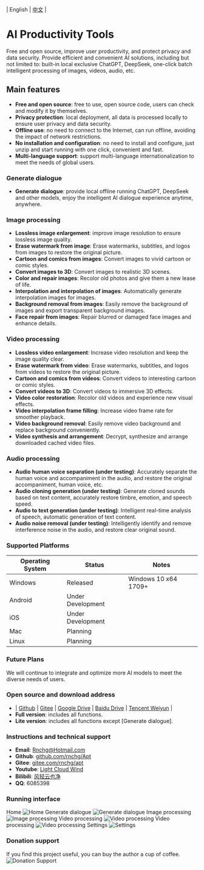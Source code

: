 | English | [中文](README.zh-CN.md) |

# AI Productivity Tools
Free and open source, improve user productivity, and protect privacy and data security. Provide efficient and convenient AI solutions, including but not limited to: built-in local exclusive ChatGPT, DeepSeek, one-click batch intelligent processing of images, videos, audio, etc.

## Main features
- **Free and open source**: free to use, open source code, users can check and modify it by themselves.
- **Privacy protection**: local deployment, all data is processed locally to ensure user privacy and data security.
- **Offline use**: no need to connect to the Internet, can run offline, avoiding the impact of network restrictions.
- **No installation and configuration**: no need to install and configure, just unzip and start running with one click, convenient and fast.
- **Multi-language support**: support multi-language internationalization to meet the needs of global users.

### Generate dialogue
- **Generate dialogue**: provide local offline running ChatGPT, DeepSeek and other models, enjoy the intelligent AI dialogue experience anytime, anywhere.

### Image processing
- **Lossless image enlargement**: improve image resolution to ensure lossless image quality.
- **Erase watermark from image**: Erase watermarks, subtitles, and logos from images to restore the original picture.
- **Cartoon and comics from images**: Convert images to vivid cartoon or comic styles.
- **Convert images to 3D**: Convert images to realistic 3D scenes.
- **Color and repair images**: Recolor old photos and give them a new lease of life.
- **Interpolation and interpolation of images**: Automatically generate interpolation images for images.
- **Background removal from images**: Easily remove the background of images and export transparent background images.
- **Face repair from images**: Repair blurred or damaged face images and enhance details.

### Video processing
- **Lossless video enlargement**: Increase video resolution and keep the image quality clear.
- **Erase watermark from video**: Erase watermarks, subtitles, and logos from videos to restore the original picture.
- **Cartoon and comics from videos**: Convert videos to interesting cartoon or comic styles.
- **Convert videos to 3D**: Convert videos to immersive 3D effects.
- **Video color restoration**: Recolor old videos and experience new visual effects.
- **Video interpolation frame filling**: Increase video frame rate for smoother playback.
- **Video background removal**: Easily remove video background and replace background conveniently.
- **Video synthesis and arrangement**: Decrypt, synthesize and arrange downloaded cached video files.

### Audio processing
- **Audio human voice separation (under testing)**: Accurately separate the human voice and accompaniment in the audio, and restore the original accompaniment, human voice, etc.
- **Audio cloning generation (under testing)**: Generate cloned sounds based on text content, accurately restore timbre, emotion, and speech speed.
- **Audio to text generation (under testing)**: Intelligent real-time analysis of speech, automatic generation of text content.
- **Audio noise removal (under testing)**: Intelligently identify and remove interference noise in the audio, and restore clear original sound.

### Supported Platforms
|Operating System|Status|Notes|
|---|---|---|
|Windows|Released|Windows 10 x64 1709+|
|Android|Under Development||
|iOS|Under Development||
|Mac|Planning||
|Linux|Planning||

### Future Plans
We will continue to integrate and optimize more AI models to meet the diverse needs of users.

### Open source and download address
- | [Github](https://github.com/rnchg/Apt/releases/latest) | [Gitee](https://gitee.com/rnchg/apt/releases/latest) | [Google Drive](https://drive.google.com/drive/folders/1o-SxxA2oAKjQkh-X83TN_zHjHIvOBe0V?usp=sharing) | [Baidu Drive](https://pan.baidu.com/s/1I_DwtX15492z6B6ZHDhJ-Q?pwd=1234) | [Tencent Weiyun](https://share.weiyun.com/vGiBjW8d) |
- **Full version**: includes all functions.
- **Lite version**: includes all functions except [Generate dialogue].

### Instructions and technical support
- **Email**: [Rnchg@Hotmail.com](mailto:Rnchg@Hotmail.com)
- **Github**: [github.com/rnchg/Apt](https://github.com/rnchg/Apt)
- **Gitee**: [gitee.com/rnchg/apt](https://gitee.com/rnchg/apt)
- **Youtube**: [Light Cloud Wind](https://www.youtube.com/channel/UCHKH3bLpd8giPyr6x5sKGfw)
- **Bilibili**: [风轻云也净](https://space.bilibili.com/478375442)
- **QQ**: 6085398

### Running interface
Home
![Home](.assets/en-US/dashboard.png)
Generate dialogue
![Generate dialogue](.assets/en-US/gen_chat.png)
Image processing
![Image processing](.assets/en-US/image_auto_wipe.png)
Video processing
![Video processing](.assets/en-US/video_cartoon_comic.png)
Video processing
![Video processing](.assets/en-US/video_super_resolution.png)
Settings
![Settings](.assets/en-US/settings.png)

### Donation support
If you find this project useful, you can buy the author a cup of coffee.
![Donation Support](.assets/donate.png)